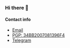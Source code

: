 ### Hi there 👋

#### Contact info

* [Email](mailto:fox.cpp+github@disroot.org) 
* [PGP: 34BB2007081396F4](https://keys.openpgp.org/vks/v1/by-fingerprint/3197BBD95137E682A59717B434BB2007081396F4)
* [Telegram](https://t.me/foxcpp0)


